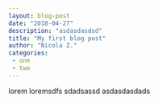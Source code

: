 ```yaml
---
layout: blog-post
date: "2018-04-27"
description: "asdasdasdsd"
title: "My first blog post"
author: "Nicola Z."
categories:  
 - one
 - two
---
```


lorem loremsdfs sdadsassd
asdasdasdads